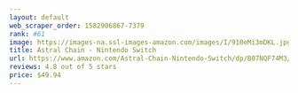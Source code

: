 ```yaml
---
layout: default 
﻿web_scraper_order: 1582906867-7379
rank: #61
image: https://images-na.ssl-images-amazon.com/images/I/910eMi3mDKL.jpg
title: Astral Chain - Nintendo Switch
url: https://www.amazon.com/Astral-Chain-Nintendo-Switch/dp/B07NQF74M3/ref=zg_mw_videogames_61?_encoding=UTF8&psc=1&refRID=C62WCF5X3M60X6CESHWA
reviews: 4.8 out of 5 stars
price: $49.94 
---
```

